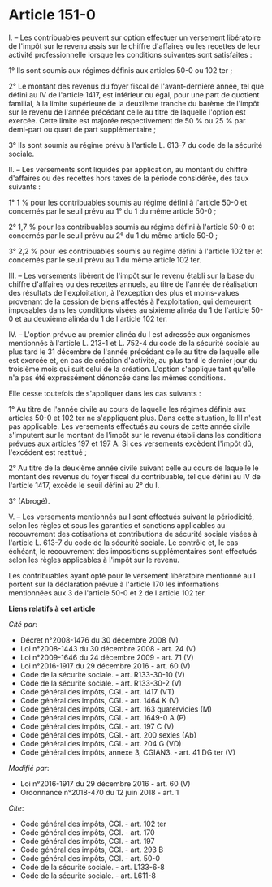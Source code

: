 # Article 151-0

I. – Les contribuables peuvent sur option effectuer un versement libératoire de l'impôt sur le revenu assis sur le chiffre
d'affaires ou les recettes de leur activité professionnelle lorsque les conditions suivantes sont satisfaites :

1° Ils sont soumis aux régimes définis aux articles 50-0 ou 102 ter ;

2° Le montant des revenus du foyer fiscal de l'avant-dernière année, tel que défini au IV de l'article 1417, est inférieur ou
égal, pour une part de quotient familial, à la limite supérieure de la deuxième tranche du barème de l'impôt sur le revenu de
l'année précédant celle au titre de laquelle l'option est exercée. Cette limite est majorée respectivement de 50 % ou 25 %
par demi-part ou quart de part supplémentaire ;

3° Ils sont soumis au régime prévu à l'article L. 613-7 du code de la sécurité sociale.

II. – Les versements sont liquidés par application, au montant du chiffre d'affaires ou des recettes hors taxes de la période
considérée, des taux suivants :

1° 1 % pour les contribuables soumis au régime défini à l'article 50-0 et concernés par le seuil prévu au 1° du 1 du même
article 50-0 ;

2° 1,7 % pour les contribuables soumis au régime défini à l'article 50-0 et concernés par le seuil prévu au 2° du 1 du même
article 50-0 ;

3° 2,2 % pour les contribuables soumis au régime défini à l'article 102 ter et concernés par le seuil prévu au 1 du même
article 102 ter.

III. – Les versements libèrent de l'impôt sur le revenu établi sur la base du chiffre d'affaires ou des recettes annuels, au
titre de l'année de réalisation des résultats de l'exploitation, à l'exception des plus et moins-values provenant de la
cession de biens affectés à l'exploitation, qui demeurent imposables dans les conditions visées au sixième alinéa du 1 de
l'article 50-0 et au deuxième alinéa du 1 de l'article 102 ter.

IV. – L'option prévue au premier alinéa du I est adressée aux organismes mentionnés à l'article L. 213-1 et L. 752-4 du code
de la sécurité sociale au plus tard le 31 décembre de l'année précédant celle au titre de laquelle elle est exercée et, en
cas de création d'activité, au plus tard le dernier jour du troisième mois qui suit celui de la création. L'option s'applique
tant qu'elle n'a pas été expressément dénoncée dans les mêmes conditions.

Elle cesse toutefois de s'appliquer dans les cas suivants :

1° Au titre de l'année civile au cours de laquelle les régimes définis aux articles 50-0 et 102 ter ne s'appliquent plus.
Dans cette situation, le III n'est pas applicable. Les versements effectués au cours de cette année civile s'imputent sur le
montant de l'impôt sur le revenu établi dans les conditions prévues aux articles 197 et 197 A. Si ces versements excèdent
l'impôt dû, l'excédent est restitué ;

2° Au titre de la deuxième année civile suivant celle au cours de laquelle le montant des revenus du foyer fiscal du
contribuable, tel que défini au IV de l'article 1417, excède le seuil défini au 2° du I.

3° (Abrogé).

V. – Les versements mentionnés au I sont effectués suivant la périodicité, selon les règles et sous les garanties et
sanctions applicables au recouvrement des cotisations et contributions de sécurité sociale visées à l'article L. 613-7 du
code de la sécurité sociale. Le contrôle et, le cas échéant, le recouvrement des impositions supplémentaires sont effectués
selon les règles applicables à l'impôt sur le revenu.

Les contribuables ayant opté pour le versement libératoire mentionné au I portent sur la déclaration prévue à l'article 170
les informations mentionnées aux 3 de l'article 50-0 et 2 de l'article 102 ter.

**Liens relatifs à cet article**

_Cité par_:

  - Décret n°2008-1476 du 30 décembre 2008 (V)
  - Loi n°2008-1443 du 30 décembre 2008 - art. 24 (V)
  - Loi n°2009-1646 du 24 décembre 2009 - art. 71 (V)
  - Loi n°2016-1917 du 29 décembre 2016 - art. 60 (V)
  - Code de la sécurité sociale. - art. R133-30-10 (V)
  - Code de la sécurité sociale. - art. R133-30-2 (V)
  - Code général des impôts, CGI. - art. 1417 (VT)
  - Code général des impôts, CGI. - art. 1464 K (V)
  - Code général des impôts, CGI. - art. 163 quatervicies (M)
  - Code général des impôts, CGI. - art. 1649-0 A (P)
  - Code général des impôts, CGI. - art. 197 C (V)
  - Code général des impôts, CGI. - art. 200 sexies (Ab)
  - Code général des impôts, CGI. - art. 204 G (VD)
  - Code général des impôts, annexe 3, CGIAN3. - art. 41 DG ter (V)

_Modifié par_:

  - Loi n°2016-1917 du 29 décembre 2016 - art. 60 (V)
  - Ordonnance n°2018-470 du 12 juin 2018 - art. 1

_Cite_:

  - Code général des impôts, CGI. - art. 102 ter
  - Code général des impôts, CGI. - art. 170
  - Code général des impôts, CGI. - art. 197
  - Code général des impôts, CGI. - art. 293 B
  - Code général des impôts, CGI. - art. 50-0
  - Code de la sécurité sociale. - art. L133-6-8
  - Code de la sécurité sociale. - art. L611-8
